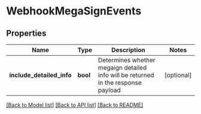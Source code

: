 # WebhookMegaSignEvents

## Properties
Name | Type | Description | Notes
------------ | ------------- | ------------- | -------------
**include_detailed_info** | **bool** | Determines whether megaign detailed info will be returned in the response payload | [optional] 

[[Back to Model list]](../README.md#documentation-for-models) [[Back to API list]](../README.md#documentation-for-api-endpoints) [[Back to README]](../README.md)


